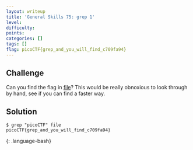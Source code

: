 ```yaml
---
layout: writeup
title: 'General Skills 75: grep 1'
level: 
difficulty: 
points: 
categories: []
tags: []
flag: picoCTF{grep_and_you_will_find_c709fa94}
---
```

## Challenge

Can you find the flag in [file](writeupfiles/file)? This would be really
obnoxious to look through by hand, see if you can find a faster way.

## Solution

    $ grep "picoCTF" file
    picoCTF{grep_and_you_will_find_c709fa94}
{: .language-bash}

